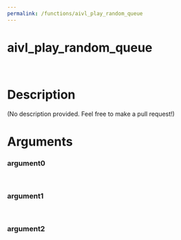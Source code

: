 ```yaml
---
permalink: /functions/aivl_play_random_queue
---
```

# aivl_play_random_queue  
&nbsp;  
# Description  
(No description provided. Feel free to make a pull request!) 
&nbsp;  
# Arguments
### argument0

&nbsp;    
### argument1

&nbsp;    
### argument2

&nbsp;    


